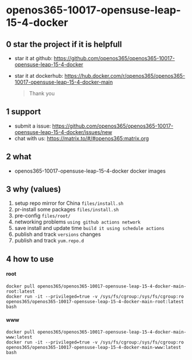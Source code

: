 # openos365-10017-opensuse-leap-15-4-docker

## 0 star the project if it is helpfull

* star it at github: https://github.com/openos365/openos365-10017-opensuse-leap-15-4-docker
* star it at dockerhub: https://hub.docker.com/r/openos365/openos365-10017-opensuse-leap-15-4-docker-main

  > Thank you

## 1 support

* submit a issue: https://github.com/openos365/openos365-10017-opensuse-leap-15-4-docker/issues/new
* chat with us: https://matrix.to/#/#openos365:matrix.org

## 2 what

* openos365-10017-opensuse-leap-15-4-docker docker images
  
## 3 why (values)

1. setup repo mirror for China `files/install.sh`
1. pr-install some packages `files/install.sh`
1. pre-config `files/root/`
1. networking problems `using github actions network`
1. save install and update time `build it using schedule actions`
1. publish and track `versions` changes
1. publish and track `yum.repo.d`

## 4 how to use

#### root
```
docker pull openos365/openos365-10017-opensuse-leap-15-4-docker-main-root:latest
docker run -it --privileged=true -v /sys/fs/cgroup:/sys/fs/cgroup:ro openos365/openos365-10017-opensuse-leap-15-4-docker-main-root:latest bash
```
#### www

```
docker pull openos365/openos365-10017-opensuse-leap-15-4-docker-main-www:latest
docker run -it --privileged=true -v /sys/fs/cgroup:/sys/fs/cgroup:ro openos365/openos365-10017-opensuse-leap-15-4-docker-main-www:latest bash
```
